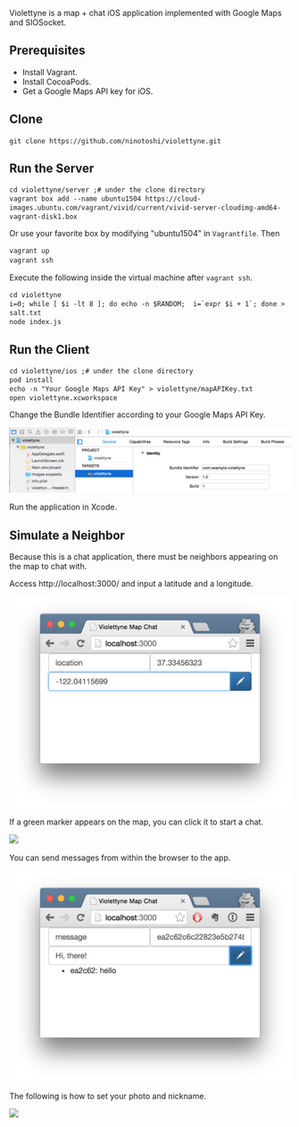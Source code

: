 Violettyne is a map + chat iOS application implemented with Google Maps and SIOSocket.

Prerequisites
--
- Install Vagrant.
- Install CocoaPods.
- Get a Google Maps API key for iOS.


Clone
--

```
git clone https://github.com/ninotoshi/violettyne.git
```


Run the Server
--

```
cd violettyne/server ;# under the clone directory
vagrant box add --name ubuntu1504 https://cloud-images.ubuntu.com/vagrant/vivid/current/vivid-server-cloudimg-amd64-vagrant-disk1.box
```

Or use your favorite box by modifying "ubuntu1504" in `Vagrantfile`.
Then

```sh
vagrant up
vagrant ssh
```

Execute the following inside the virtual machine after `vagrant ssh`.
```
cd violettyne
i=0; while [ $i -lt 8 ]; do echo -n $RANDOM;  i=`expr $i + 1`; done > salt.txt
node index.js
```


Run the Client
--

```
cd violettyne/ios ;# under the clone directory
pod install
echo -n "Your Google Maps API Key" > violettyne/mapAPIKey.txt
open violettyne.xcworkspace
```

Change the Bundle Identifier according to your Google Maps API Key.

![change_bundle_id](readme/change_bundle_id.png)

Run the application in Xcode.


Simulate a Neighbor
--
Because this is a chat application, there must be neighbors appearing on the map to chat with.

Access http://localhost:3000/ and input a latitude and a longitude.

![location](readme/location.png)

If a green marker appears on the map, you can click it to start a chat.

<img src="readme/chat.gif" width="320"/>

You can send messages from within the browser to the app.

![message](readme/message.png)

The following is how to set your photo and nickname.

<img src="readme/setting.gif" width="318"/>
